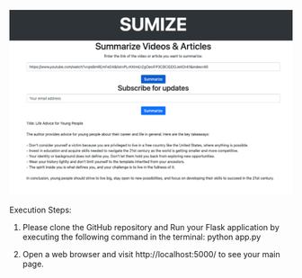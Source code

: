 
![SUMIZE main page](images/sumize_main.png)



Execution Steps:

1. Please clone the GitHub repository and Run your Flask application by executing the following command in the terminal: python app.py

2. Open a web browser and visit http://localhost:5000/ to see your main page.

